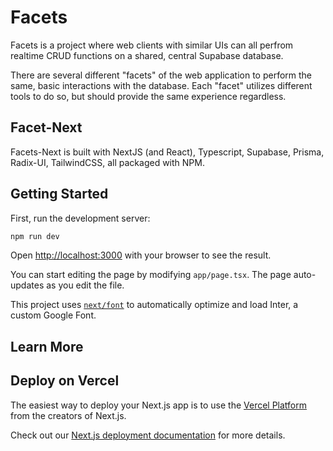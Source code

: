 # Facets

Facets is a project where web clients with similar UIs can all perfrom realtime CRUD functions on a shared, central Supabase database.

There are several different "facets" of the web application to perform the same, basic interactions with the database. Each "facet" utilizes different tools to do so, but should provide the same experience regardless.

## Facet-Next

Facets-Next is built with NextJS (and React), Typescript, Supabase, Prisma, Radix-UI, TailwindCSS, all packaged with NPM.

## Getting Started

First, run the development server:

```bash
npm run dev
```

Open [http://localhost:3000](http://localhost:3000) with your browser to see the result.

You can start editing the page by modifying `app/page.tsx`. The page auto-updates as you edit the file.

This project uses [`next/font`](https://nextjs.org/docs/basic-features/font-optimization) to automatically optimize and load Inter, a custom Google Font.

## Learn More

## Deploy on Vercel

The easiest way to deploy your Next.js app is to use the [Vercel Platform](https://vercel.com/new?utm_medium=default-template&filter=next.js&utm_source=create-next-app&utm_campaign=create-next-app-readme) from the creators of Next.js.

Check out our [Next.js deployment documentation](https://nextjs.org/docs/deployment) for more details.
